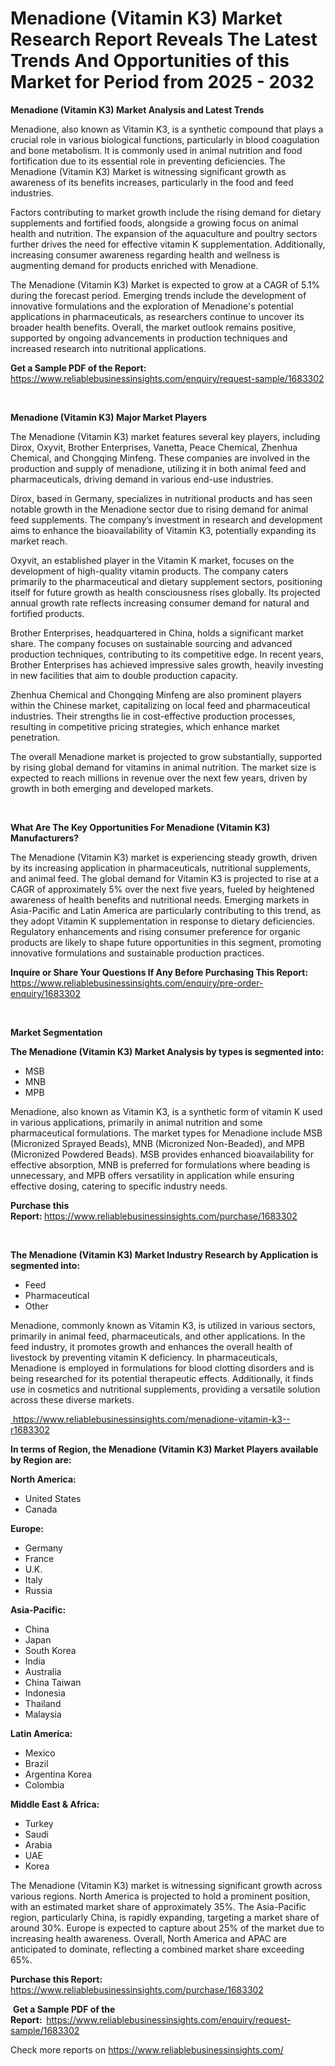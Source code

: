 <p><h1>Menadione (Vitamin K3) Market Research Report Reveals The Latest Trends And Opportunities of this Market for Period from 2025 - 2032</h1></p><p><strong>Menadione (Vitamin K3) Market Analysis and Latest Trends</strong></p>
<p><p>Menadione, also known as Vitamin K3, is a synthetic compound that plays a crucial role in various biological functions, particularly in blood coagulation and bone metabolism. It is commonly used in animal nutrition and food fortification due to its essential role in preventing deficiencies. The Menadione (Vitamin K3) Market is witnessing significant growth as awareness of its benefits increases, particularly in the food and feed industries.</p><p>Factors contributing to market growth include the rising demand for dietary supplements and fortified foods, alongside a growing focus on animal health and nutrition. The expansion of the aquaculture and poultry sectors further drives the need for effective vitamin K supplementation. Additionally, increasing consumer awareness regarding health and wellness is augmenting demand for products enriched with Menadione.</p><p>The Menadione (Vitamin K3) Market is expected to grow at a CAGR of 5.1% during the forecast period. Emerging trends include the development of innovative formulations and the exploration of Menadione's potential applications in pharmaceuticals, as researchers continue to uncover its broader health benefits. Overall, the market outlook remains positive, supported by ongoing advancements in production techniques and increased research into nutritional applications.</p></p>
<p><strong>Get a Sample PDF of the Report:&nbsp;</strong> <a href="https://www.reliablebusinessinsights.com/enquiry/request-sample/1683302?utm_campaign=2440&utm_medium=2&utm_source=Github&utm_content=ia&utm_term=26032025&utm_id=menadione-vitamin-k3">https://www.reliablebusinessinsights.com/enquiry/request-sample/1683302</a></p>
<p>&nbsp;</p>
<p><strong>Menadione (Vitamin K3) Major Market Players</strong></p>
<p><p>The Menadione (Vitamin K3) market features several key players, including Dirox, Oxyvit, Brother Enterprises, Vanetta, Peace Chemical, Zhenhua Chemical, and Chongqing Minfeng. These companies are involved in the production and supply of menadione, utilizing it in both animal feed and pharmaceuticals, driving demand in various end-use industries.</p><p>Dirox, based in Germany, specializes in nutritional products and has seen notable growth in the Menadione sector due to rising demand for animal feed supplements. The company’s investment in research and development aims to enhance the bioavailability of Vitamin K3, potentially expanding its market reach. </p><p>Oxyvit, an established player in the Vitamin K market, focuses on the development of high-quality vitamin products. The company caters primarily to the pharmaceutical and dietary supplement sectors, positioning itself for future growth as health consciousness rises globally. Its projected annual growth rate reflects increasing consumer demand for natural and fortified products.</p><p>Brother Enterprises, headquartered in China, holds a significant market share. The company focuses on sustainable sourcing and advanced production techniques, contributing to its competitive edge. In recent years, Brother Enterprises has achieved impressive sales growth, heavily investing in new facilities that aim to double production capacity.</p><p>Zhenhua Chemical and Chongqing Minfeng are also prominent players within the Chinese market, capitalizing on local feed and pharmaceutical industries. Their strengths lie in cost-effective production processes, resulting in competitive pricing strategies, which enhance market penetration.</p><p>The overall Menadione market is projected to grow substantially, supported by rising global demand for vitamins in animal nutrition. The market size is expected to reach millions in revenue over the next few years, driven by growth in both emerging and developed markets.</p></p>
<p>&nbsp;</p>
<p><strong>What Are The Key Opportunities For Menadione (Vitamin K3) Manufacturers?</strong></p>
<p><p>The Menadione (Vitamin K3) market is experiencing steady growth, driven by its increasing application in pharmaceuticals, nutritional supplements, and animal feed. The global demand for Vitamin K3 is projected to rise at a CAGR of approximately 5% over the next five years, fueled by heightened awareness of health benefits and nutritional needs. Emerging markets in Asia-Pacific and Latin America are particularly contributing to this trend, as they adopt Vitamin K supplementation in response to dietary deficiencies. Regulatory enhancements and rising consumer preference for organic products are likely to shape future opportunities in this segment, promoting innovative formulations and sustainable production practices.</p></p>
<p><strong>Inquire or Share Your Questions If Any Before Purchasing This Report:</strong> <a href="https://www.reliablebusinessinsights.com/enquiry/pre-order-enquiry/1683302?utm_campaign=2440&utm_medium=2&utm_source=Github&utm_content=ia&utm_term=26032025&utm_id=menadione-vitamin-k3">https://www.reliablebusinessinsights.com/enquiry/pre-order-enquiry/1683302</a></p>
<p>&nbsp;</p>
<p><strong>Market Segmentation</strong></p>
<p><strong>The Menadione (Vitamin K3) Market Analysis by types is segmented into:</strong></p>
<p><ul><li>MSB</li><li>MNB</li><li>MPB</li></ul></p>
<p><p>Menadione, also known as Vitamin K3, is a synthetic form of vitamin K used in various applications, primarily in animal nutrition and some pharmaceutical formulations. The market types for Menadione include MSB (Micronized Sprayed Beads), MNB (Micronized Non-Beaded), and MPB (Micronized Powdered Beads). MSB provides enhanced bioavailability for effective absorption, MNB is preferred for formulations where beading is unnecessary, and MPB offers versatility in application while ensuring effective dosing, catering to specific industry needs.</p></p>
<p><strong>Purchase this Report:&nbsp;</strong><a href="https://www.reliablebusinessinsights.com/purchase/1683302?utm_campaign=2440&utm_medium=2&utm_source=Github&utm_content=ia&utm_term=26032025&utm_id=menadione-vitamin-k3">https://www.reliablebusinessinsights.com/purchase/1683302</a></p>
<p>&nbsp;</p>
<p><strong>The Menadione (Vitamin K3) Market Industry Research by Application is segmented into:</strong></p>
<p><ul><li>Feed</li><li>Pharmaceutical</li><li>Other</li></ul></p>
<p><p>Menadione, commonly known as Vitamin K3, is utilized in various sectors, primarily in animal feed, pharmaceuticals, and other applications. In the feed industry, it promotes growth and enhances the overall health of livestock by preventing vitamin K deficiency. In pharmaceuticals, Menadione is employed in formulations for blood clotting disorders and is being researched for its potential therapeutic effects. Additionally, it finds use in cosmetics and nutritional supplements, providing a versatile solution across these diverse markets.</p></p>
<p><a href="https://www.reliablebusinessinsights.com/menadione-vitamin-k3--r1683302?utm_campaign=2440&utm_medium=2&utm_source=Github&utm_content=ia&utm_term=26032025&utm_id=menadione-vitamin-k3">&nbsp;https://www.reliablebusinessinsights.com/menadione-vitamin-k3--r1683302</a></p>
<p><strong>In terms of Region, the Menadione (Vitamin K3) Market Players available by Region are:</strong></p>
<p>
    <p> <strong> North America: </strong>
        <ul>
            <li>United States</li>
            <li>Canada</li>
        </ul>
        </p> 
    <p> <strong> Europe: </strong>
        <ul>
            <li>Germany</li>
            <li>France</li>
            <li>U.K.</li>
            <li>Italy</li>
            <li>Russia</li>
        </ul>
        </p> 
    <p> <strong> Asia-Pacific: </strong>
        <ul>
            <li>China</li>
            <li>Japan</li>
            <li>South Korea</li>
            <li>India</li>
            <li>Australia</li>
            <li>China Taiwan</li>
            <li>Indonesia</li>
            <li>Thailand</li>
            <li>Malaysia</li>
        </ul>
        </p> 
    <p> <strong> Latin America: </strong>
        <ul>
            <li>Mexico</li>
            <li>Brazil</li>
            <li>Argentina Korea</li>
            <li>Colombia</li>
        </ul>
        </p> 
    <p> <strong> Middle East & Africa: </strong>
        <ul>
            <li>Turkey</li>
            <li>Saudi</li>
            <li>Arabia</li>
            <li>UAE</li>
            <li>Korea</li>
        </ul>
    </p>
    </p>
<p><p>The Menadione (Vitamin K3) market is witnessing significant growth across various regions. North America is projected to hold a prominent position, with an estimated market share of approximately 35%. The Asia-Pacific region, particularly China, is rapidly expanding, targeting a market share of around 30%. Europe is expected to capture about 25% of the market due to increasing health awareness. Overall, North America and APAC are anticipated to dominate, reflecting a combined market share exceeding 65%.</p></p>
<p><strong>Purchase this Report: </strong><a href="https://www.reliablebusinessinsights.com/purchase/1683302?utm_campaign=2440&utm_medium=2&utm_source=Github&utm_content=ia&utm_term=26032025&utm_id=menadione-vitamin-k3">https://www.reliablebusinessinsights.com/purchase/1683302</a></p>
<p>&nbsp;<strong>Get a Sample PDF of the Report:&nbsp;&nbsp;</strong><a href="https://www.reliablebusinessinsights.com/enquiry/request-sample/1683302?utm_campaign=2440&utm_medium=2&utm_source=Github&utm_content=ia&utm_term=26032025&utm_id=menadione-vitamin-k3">https://www.reliablebusinessinsights.com/enquiry/request-sample/1683302</a></p>
<p><strong></strong></p>
<p>Check more reports on <a href="https://www.reliablebusinessinsights.com/?utm_campaign=2440&utm_medium=2&utm_source=Github&utm_content=ia&utm_term=26032025&utm_id=menadione-vitamin-k3">https://www.reliablebusinessinsights.com/</a></p>